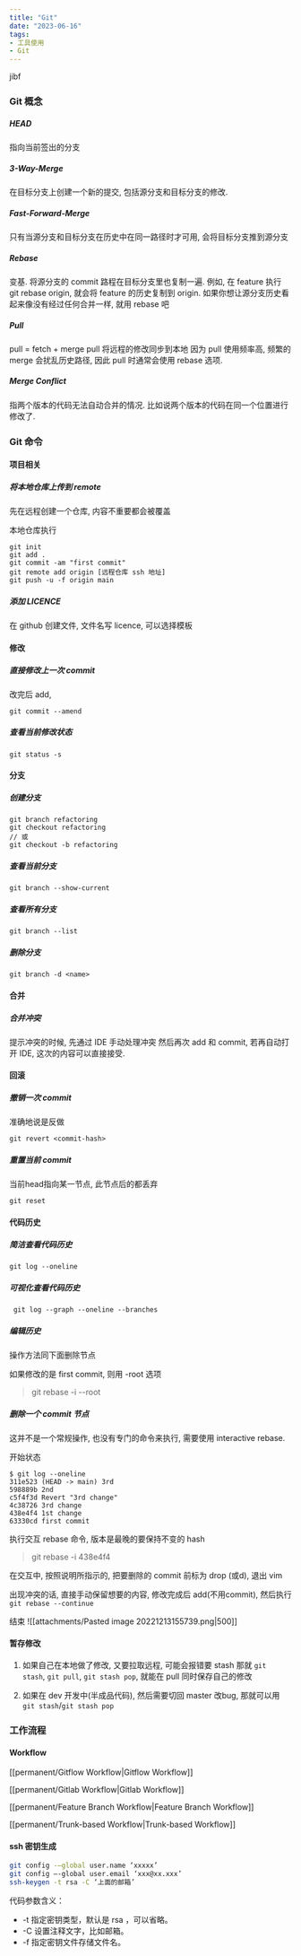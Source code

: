 ```yaml
---
title: "Git"
date: "2023-06-16"
tags:
- 工具使用
- Git
---
```

jibf
### Git 概念

##### HEAD
指向当前签出的分支

##### 3-Way-Merge
在目标分支上创建一个新的提交, 包括源分支和目标分支的修改.

##### Fast-Forward-Merge
只有当源分支和目标分支在历史中在同一路径时才可用, 会将目标分支推到源分支

##### Rebase
变基. 将源分支的 commit 路程在目标分支里也复制一遍.
例如, 在 feature 执行 git rebase origin, 就会将 feature 的历史复制到 origin.
如果你想让源分支历史看起来像没有经过任何合并一样, 就用 rebase 吧

##### Pull
pull = fetch + merge
pull 将远程的修改同步到本地
因为 pull 使用频率高, 频繁的 merge 会扰乱历史路径, 因此 pull 时通常会使用 rebase 选项.

##### Merge Conflict
指两个版本的代码无法自动合并的情况. 比如说两个版本的代码在同一个位置进行修改了.

### Git 命令

#### 项目相关
##### 将本地仓库上传到 remote
先在远程创建一个仓库, 内容不重要都会被覆盖

本地仓库执行
```git
git init
git add . 
git commit -am "first commit"
git remote add origin [远程仓库 ssh 地址]
git push -u -f origin main 
```

##### 添加 LICENCE
在 github 创建文件, 文件名写 licence, 可以选择模板
#### 修改
##### 直接修改上一次 commit
改完后 add, 
```git
git commit --amend
```

##### 查看当前修改状态
```git
git status -s
```

#### 分支

##### 创建分支
```git
git branch refactoring
git checkout refactoring
// 或
git checkout -b refactoring
```

##### 查看当前分支
```git
git branch --show-current
```

##### 查看所有分支
```git
git branch --list
```

##### 删除分支
```git
git branch -d <name>
```

#### 合并

##### 合并冲突
提示冲突的时候, 先通过 IDE 手动处理冲突
然后再次 add 和 commit, 若再自动打开 IDE, 这次的内容可以直接接受.

#### 回滚

##### 撤销一次 commit
准确地说是反做
```git
git revert <commit-hash>
```

##### 重置当前 commit
当前head指向某一节点, 此节点后的都丢弃
```git
git reset
```

#### 代码历史

##### 简洁查看代码历史
```git
git log --oneline
```

##### 可视化查看代码历史
```git
 git log --graph --oneline --branches
```

##### 编辑历史
操作方法同下面删除节点

如果修改的是 first commit, 则用 -root 选项
> git rebase -i --root

##### 删除一个 commit 节点
这并不是一个常规操作, 也没有专门的命令来执行, 需要使用 interactive rebase.

开始状态
```git
$ git log --oneline
311e523 (HEAD -> main) 3rd
598889b 2nd
c5f4f3d Revert "3rd change"
4c38726 3rd change
438e4f4 1st change
63330cd first commit
```

执行交互 rebase 命令, 版本是最晚的要保持不变的 hash
> git rebase -i 438e4f4


在交互中, 按照说明所指示的, 把要删除的 commit 前标为 drop (或d), 退出 vim

出现冲突的话, 直接手动保留想要的内容, 修改完成后 add(不用commit), 然后执行 `git rebase --continue`

结束
![[attachments/Pasted image 20221213155739.png|500]]

#### 暂存修改

1. 如果自己在本地做了修改, 又要拉取远程, 可能会报错要 stash
那就 `git stash`, `git pull`, `git stash pop`, 就能在 pull 同时保存自己的修改

2. 如果在 dev 开发中(半成品代码), 然后需要切回 master 改bug, 那就可以用 `git stash`/`git stash pop`

### 工作流程

#### Workflow
[[permanent/Gitflow Workflow|Gitflow Workflow]]

[[permanent/Gitlab Workflow|Gitlab Workflow]]

[[permanent/Feature Branch Workflow|Feature Branch Workflow]]

[[permanent/Trunk-based Workflow|Trunk-based Workflow]]

#### ssh 密钥生成
```bash
git config -–global user.name ‘xxxxx’
git config –-global user.email ‘xxx@xx.xxx’
ssh-keygen -t rsa -C ‘上面的邮箱’
 ```
 
代码参数含义：
- -t 指定密钥类型，默认是 rsa ，可以省略。
- -C 设置注释文字，比如邮箱。
- -f 指定密钥文件存储文件名。